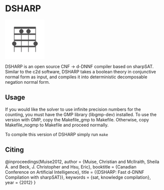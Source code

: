 # DSHARP

![dsharp logo](logo.png)

DSHARP is an open source CNF -> d-DNNF compiler based on sharpSAT. Similar to the c2d software, DSHARP takes a boolean theory in conjunctive normal form as input, and compiles it into deterministic decomposable negation normal form.

## Usage

If you would like the solver to use infinite precision numbers for the counting,
you must have the GMP library (libgmp-dev) installed. To use the version with GMP,
copy the Makefile_gmp to Makefile. Otherwise, copy Makefile_nogmp to Makefile and
proceed normally.

To compile this version of DSHARP simply run `make`

## Citing

@inproceedings{Muise2012,
    author = {Muise, Christian and McIlraith, Sheila A. and Beck, J. Christopher and Hsu, Eric},
    booktitle = {Canadian Conference on Artificial Intelligence},
    title = {{DSHARP: Fast d-DNNF Compilation with sharpSAT}},
    keywords = {sat, knowledge compilation},
    year = {2012}
}
